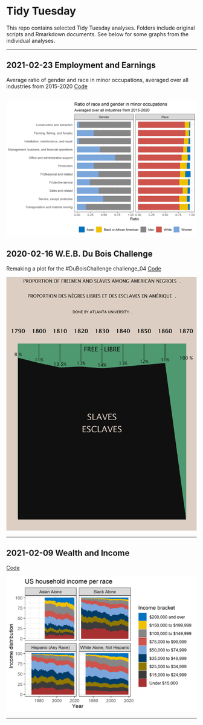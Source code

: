 # Tidy Tuesday

This repo contains selected Tidy Tuesday analyses. Folders include original scripts and Rmarkdown documents. See below for some graphs from the individual analyses. 

---

## 2021-02-23 Employment and Earnings

Average ratio of gender and race in minor occupations, averaged over all industries from 2015-2020
[Code](https://github.com/FCTanner/tidy_tuesday/blob/main/2021-02-23%20Employment%20and%20Earnings/2021-02-23-Employment-and-Earnings.md)

![alt text](https://github.com/FCTanner/tidy_tuesday/blob/main/2021-02-23%20Employment%20and%20Earnings/p_employed_minor_occ_summary.png)
--- 

## 2020-02-16 W.E.B. Du Bois Challenge

Remaking a plot for the #DuBoisChallenge challenge_04 [Code](https://github.com/FCTanner/tidy_tuesday/blob/main/2021-02-16%20W.E.B.%20Du%20Bois%20Challenge/2021-02-16-W.E.B.-Du-Bois-Challenge.md)

![alt text](https://github.com/FCTanner/tidy_tuesday/blob/main/2021-02-16%20W.E.B.%20Du%20Bois%20Challenge/challenge_04.png)

--- 

## 2021-02-09 Wealth and Income

[Code](https://github.com/FCTanner/tidy_tuesday/blob/main/2021-02-09%20Wealth%20and%20Income/2021-02-09-Wealth-and-Income.md)

![alt text](https://github.com/FCTanner/tidy_tuesday/blob/main/2021-02-09%20Wealth%20and%20Income/US%20household%20income%20per%20race.png)

--- 